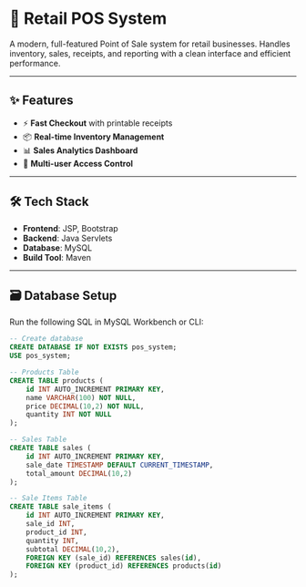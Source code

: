 # 🛒 Retail POS System

A modern, full-featured Point of Sale system for retail businesses. Handles inventory, sales, receipts, and reporting with a clean interface and efficient performance.

---

## ✨ Features

- ⚡ **Fast Checkout** with printable receipts  
- 📦 **Real-time Inventory Management**  
- 📊 **Sales Analytics Dashboard**  
- 👥 **Multi-user Access Control**

---

## 🛠️ Tech Stack

- **Frontend**: JSP, Bootstrap  
- **Backend**: Java Servlets  
- **Database**: MySQL  
- **Build Tool**: Maven

---

## 🗃️ Database Setup

Run the following SQL in MySQL Workbench or CLI:

```sql
-- Create database
CREATE DATABASE IF NOT EXISTS pos_system;
USE pos_system;

-- Products Table
CREATE TABLE products (
    id INT AUTO_INCREMENT PRIMARY KEY,
    name VARCHAR(100) NOT NULL,
    price DECIMAL(10,2) NOT NULL,
    quantity INT NOT NULL
);

-- Sales Table
CREATE TABLE sales (
    id INT AUTO_INCREMENT PRIMARY KEY,
    sale_date TIMESTAMP DEFAULT CURRENT_TIMESTAMP,
    total_amount DECIMAL(10,2)
);

-- Sale Items Table
CREATE TABLE sale_items (
    id INT AUTO_INCREMENT PRIMARY KEY,
    sale_id INT,
    product_id INT,
    quantity INT,
    subtotal DECIMAL(10,2),
    FOREIGN KEY (sale_id) REFERENCES sales(id),
    FOREIGN KEY (product_id) REFERENCES products(id)
);
